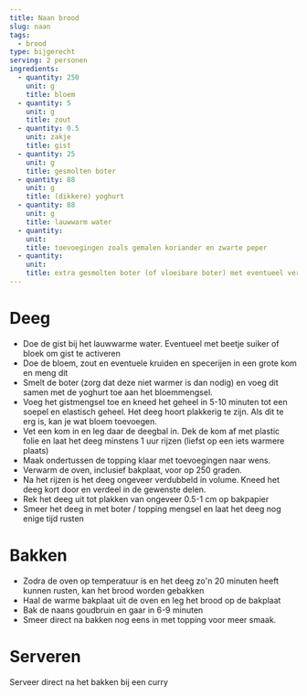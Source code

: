 ```yaml
---
title: Naan brood
slug: naan
tags:
  - brood
type: bijgerecht
serving: 2 personen
ingredients:
  - quantity: 250
    unit: g
    title: bloem
  - quantity: 5
    unit: g
    title: zout
  - quantity: 0.5
    unit: zakje
    title: gist
  - quantity: 25
    unit: g
    title: gesmolten boter
  - quantity: 88
    unit: g
    title: (dikkere) yoghurt
  - quantity: 88
    unit: g
    title: lauwwarm water
  - quantity:
    unit:
    title: toevoegingen zoals gemalen koriander en zwarte peper
  - quantity:
    unit:
    title: extra gesmolten boter (of vloeibare boter) met eventueel verse knoflook en rozemarijn
---
```


# Deeg

- Doe de gist bij het lauwwarme water. Eventueel met beetje suiker of bloek om gist te activeren
- Doe de bloem, zout en eventuele kruiden en specerijen in een grote kom en meng dit
- Smelt de boter (zorg dat deze niet warmer is dan nodig) en voeg dit samen met de yoghurt toe aan het bloemmengsel.
- Voeg het gistmengsel toe en kneed het geheel in 5-10 minuten tot een soepel en elastisch geheel. Het deeg hoort plakkerig te zijn. Als dit te erg is, kan je wat bloem toevoegen.
- Vet een kom in en leg daar de deegbal in. Dek de kom af met plastic folie en laat het deeg minstens 1 uur rijzen (liefst op een iets warmere plaats)
- Maak ondertussen de topping klaar met toevoegingen naar wens.
- Verwarm de oven, inclusief bakplaat, voor op 250 graden.
- Na het rijzen is het deeg ongeveer verdubbeld in volume. Kneed het deeg kort door en verdeel in de gewenste delen.
- Rek het deeg uit tot plakken van ongeveer 0.5-1 cm op bakpapier
- Smeer het deeg in met boter / topping mengsel en laat het deeg nog enige tijd rusten

# Bakken

- Zodra de oven op temperatuur is en het deeg zo'n 20 minuten heeft kunnen rusten, kan het brood worden gebakken
- Haal de warme bakplaat uit de oven en leg het brood op de bakplaat
- Bak de naans goudbruin en gaar in 6-9 minuten
- Smeer direct na bakken nog eens in met topping voor meer smaak.

# Serveren

Serveer direct na het bakken bij een curry
